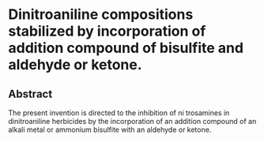 # Dinitroaniline compositions stabilized by incorporation of addition compound of bisulfite and aldehyde or ketone.

## Abstract
The present invention is directed to the inhibition of ni trosamines in dinitroaniline herbicides by the incorporation of an addition compound of an alkali metal or ammonium bisulfite with an aldehyde or ketone.